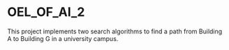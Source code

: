 # OEL_OF_AI_2
This project implements two search algorithms to find a path from Building A to Building G in a university campus.
